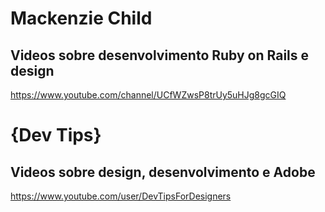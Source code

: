 # Mackenzie Child
## Videos sobre desenvolvimento Ruby on Rails e design
https://www.youtube.com/channel/UCfWZwsP8trUy5uHJg8gcGIQ



# {Dev Tips}
## Videos sobre design, desenvolvimento e Adobe
https://www.youtube.com/user/DevTipsForDesigners
